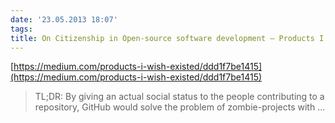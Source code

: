 ```yaml
---
date: '23.05.2013 18:07'
tags: 
title: On Citizenship in Open-source software development — Products I Wish Existed
---
```



[https://medium.com/products-i-wish-existed/ddd1f7be1415](https://medium.com/products-i-wish-existed/ddd1f7be1415)

> TL;DR: By giving an actual social status to the people contributing to
> a repository, GitHub would solve the problem of zombie-projects with …

